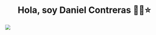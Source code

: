 <div align="center">
<h1 align="center">Hola, soy Daniel Contreras ✌🏻⭐</h1>
</div>
<img src="https://daccontreras.github.io/assets/img/daniel-dev-fondo.png">
